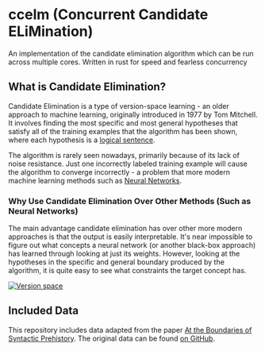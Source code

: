 # ccelm (Concurrent Candidate ELiMination)

An implementation of the candidate elimination algorithm which can be run across multiple cores. Written in rust for speed and fearless concurrency

## What is Candidate Elimination?

Candidate Elimination is a type of version-space learning - an older approach to machine learning, originally introduced in 1977 by Tom Mitchell. It involves finding the most specific and most general hypotheses that satisfy all of the training examples that the algorithm has been shown, where each hypothesis is a [logical sentence](https://en.wikipedia.org/wiki/Sentence_(logic)).

The algorithm is rarely seen nowadays, primarily because of its lack of noise resistance. Just one incorrectly labeled training example will cause the algorithm to converge incorrectly - a problem that more modern machine learning methods such as [Neural Networks](https://en.wikipedia.org/wiki/Neural_network).

### Why Use Candidate Elimination Over Other Methods (Such as Neural Networks)

The main advantage candidate elimination has over other more modern approaches is that the output is easily interpretable. It's near impossible to figure out what concepts a neural network (or another black-box approach) has learned through looking at just its weights. However, looking at the hypotheses in the specific and general boundary produced by the algorithm, it is quite easy to see what constraints the target concept has.

<a title="Dfass, Public domain, via Wikimedia Commons" href="https://commons.wikimedia.org/wiki/File:Version_space.png"><img alt="Version space" src="https://upload.wikimedia.org/wikipedia/commons/3/33/Version_space.png"></a>

## Included Data

This repository includes data adapted from the paper [At the Boundaries of Syntactic Prehistory](https://royalsocietypublishing.org/doi/10.1098/rstb.2020.0197). The original data can be found [on GitHub](https://github.com/AndreaCeolin/Boundaries).
